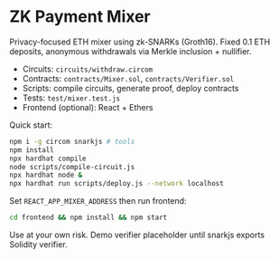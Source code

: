 # ZK Payment Mixer

Privacy-focused ETH mixer using zk-SNARKs (Groth16). Fixed 0.1 ETH deposits, anonymous withdrawals via Merkle inclusion + nullifier.

- Circuits: `circuits/withdraw.circom`
- Contracts: `contracts/Mixer.sol`, `contracts/Verifier.sol`
- Scripts: compile circuits, generate proof, deploy contracts
- Tests: `test/mixer.test.js`
- Frontend (optional): React + Ethers

Quick start:

```bash
npm i -g circom snarkjs # tools
npm install
npx hardhat compile
node scripts/compile-circuit.js
npx hardhat node &
npx hardhat run scripts/deploy.js --network localhost
```

Set `REACT_APP_MIXER_ADDRESS` then run frontend:

```bash
cd frontend && npm install && npm start
```

Use at your own risk. Demo verifier placeholder until snarkjs exports Solidity verifier.
